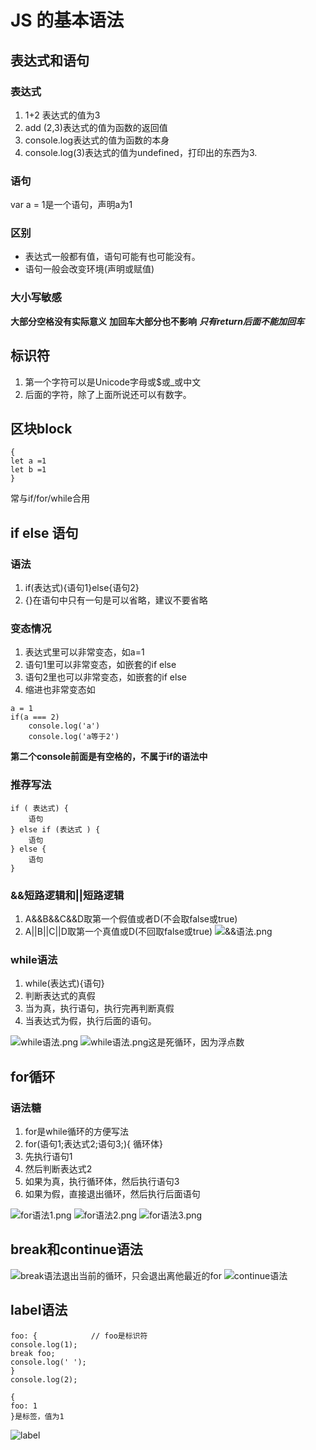 # JS 的基本语法
## 表达式和语句
### 表达式
1. 1+2 表达式的值为3
2. add (2,3)表达式的值为函数的返回值
3. console.log表达式的值为函数的本身
4. console.log(3)表达式的值为undefined，打印出的东西为3.
### 语句
var a = 1是一个语句，声明a为1
### 区别
* 表达式一般都有值，语句可能有也可能没有。
* 语句一般会改变环境(声明或赋值)
### 大小写敏感
**大部分空格没有实际意义**
**加回车大部分也不影响**
***只有return后面不能加回车***
## 标识符
1. 第一个字符可以是Unicode字母或$或_或中文
2. 后面的字符，除了上面所说还可以有数字。
## 区块block
```
{
let a =1
let b =1
}
```
常与if/for/while合用
## if else 语句
### 语法
1. if(表达式){语句1}else{语句2}
2. {}在语句中只有一句是可以省略，建议不要省略

### 变态情况
1. 表达式里可以非常变态，如a=1
2. 语句1里可以非常变态，如嵌套的if else
3. 语句2里也可以非常变态，如嵌套的if else
4. 缩进也非常变态如
```
a = 1
if(a === 2)
    console.log('a')
    console.log('a等于2')
```
**第二个console前面是有空格的，不属于if的语法中**
### 推荐写法
```
if ( 表达式) {
    语句
} else if (表达式 ) {
    语句
} else {
    语句
}
```
### &&短路逻辑和||短路逻辑
1. A&&B&&C&&D取第一个假值或者D(不会取false或true)
2. A||B||C||D取第一个真值或D(不回取false或true)
![&&语法.png](&&语法.png)
### while语法
1. while(表达式){语句}
2. 判断表达式的真假
3. 当为真，执行语句，执行完再判断真假
4. 当表达式为假，执行后面的语句。

![while语法.png](while语法.png)
![while语法.png](while语法2.png)这是死循环，因为浮点数


## for循环
### 语法糖
1. for是while循环的方便写法
2. for(语句1;表达式2;语句3;){
   循环体}
3. 先执行语句1
4. 然后判断表达式2
5. 如果为真，执行循环体，然后执行语句3
6. 如果为假，直接退出循环，然后执行后面语句

![for语法1.png](for语法1.png)
![for语法2.png](for语法2.png)
![for语法3.png](for语法3.png)

## break和continue语法
![break语法](break.png)退出当前的循环，只会退出离他最近的for
![continue语法](continue.png)

## label语法
```
foo: {            // foo是标识符
console.log(1);
break foo;
console.log(' ');
}
console.log(2);
```
```
{
foo: 1
}是标签，值为1
```
![label](label.png)









